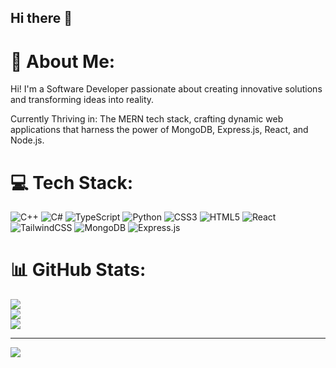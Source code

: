 ## Hi there 👋

# 💫 About Me:
Hi! I'm a Software Developer passionate about creating innovative solutions and transforming ideas into reality.

Currently Thriving in: The MERN tech stack, crafting dynamic web applications that harness the power of MongoDB, Express.js, React, and Node.js.


# 💻 Tech Stack:
![C++](https://img.shields.io/badge/c++-%2300599C.svg?style=for-the-badge&logo=c%2B%2B&logoColor=white) ![C#](https://img.shields.io/badge/c%23-%23239120.svg?style=for-the-badge&logo=csharp&logoColor=white) ![TypeScript](https://img.shields.io/badge/typescript-%23007ACC.svg?style=for-the-badge&logo=typescript&logoColor=white) ![Python](https://img.shields.io/badge/python-3670A0?style=for-the-badge&logo=python&logoColor=ffdd54) ![CSS3](https://img.shields.io/badge/css3-%231572B6.svg?style=for-the-badge&logo=css3&logoColor=white) ![HTML5](https://img.shields.io/badge/html5-%23E34F26.svg?style=for-the-badge&logo=html5&logoColor=white) ![React](https://img.shields.io/badge/react-%2320232a.svg?style=for-the-badge&logo=react&logoColor=%2361DAFB) ![TailwindCSS](https://img.shields.io/badge/tailwindcss-%2338B2AC.svg?style=for-the-badge&logo=tailwind-css&logoColor=white) ![MongoDB](https://img.shields.io/badge/MongoDB-%234ea94b.svg?style=for-the-badge&logo=mongodb&logoColor=white) ![Express.js](https://img.shields.io/badge/express.js-%23404d59.svg?style=for-the-badge&logo=express&logoColor=%2361DAFB)
# 📊 GitHub Stats:
![](https://github-readme-stats.vercel.app/api?username=vaibhav-ace&theme=dark&hide_border=false&include_all_commits=false&count_private=true)<br/>
![](https://github-readme-streak-stats.herokuapp.com/?user=vaibhav-ace&theme=dark&hide_border=false)<br/>
![](https://github-readme-stats.vercel.app/api/top-langs/?username=vaibhav-ace&theme=dark&hide_border=false&include_all_commits=false&count_private=true&layout=compact)

---
[![](https://visitcount.itsvg.in/api?id=vaibhav-ace&icon=0&color=0)](https://visitcount.itsvg.in)
